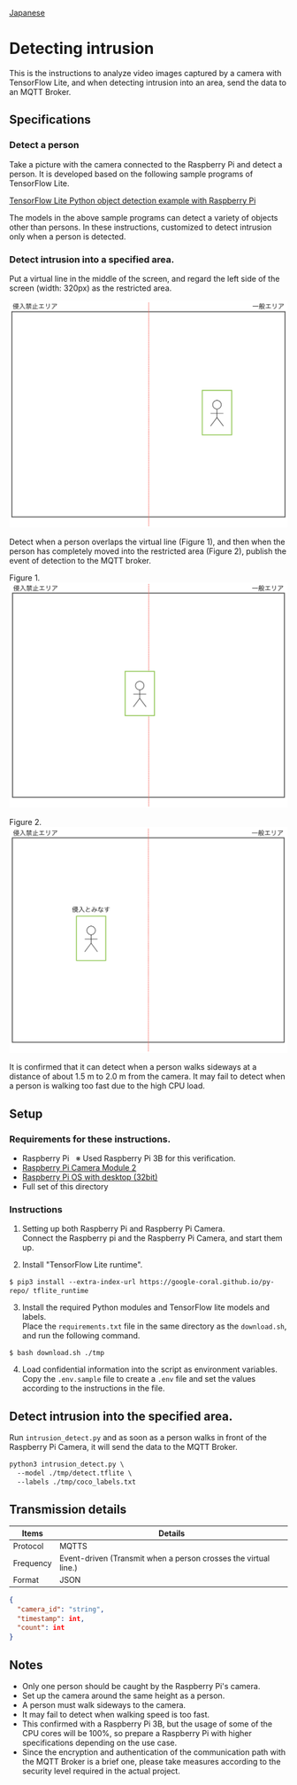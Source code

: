 [Japanese](./README.md)

# Detecting intrusion  

This is the instructions to analyze video images captured by a camera with TensorFlow Lite, and when detecting intrusion into an area, send the data to an MQTT Broker.  

## Specifications

### Detect a person

Take a picture with the camera connected to the Raspberry Pi and detect a person. It is developed based on the following sample programs of TensorFlow Lite.

[TensorFlow Lite Python object detection example with Raspberry Pi](https://github.com/tensorflow/examples/tree/master/lite/examples/object_detection/raspberry_pi)

The models in the above sample programs can detect a variety of objects other than persons. In these instructions, customized to detect intrusion only when a person is detected.

### Detect intrusion into a specified area.  

Put a virtual line in the middle of the screen, and regard the left side of the screen (width: 320px) as the restricted area.  

![](./img/flame0.png)

Detect when a person overlaps the virtual line (Figure 1), and then when the person has completely moved into the restricted area (Figure 2), publish the event of detection to the MQTT broker.

Figure 1.  
![](./img/flame1.png)

Figure 2.  
![](./img/flame2.png)

It is confirmed that it can detect when a person walks sideways at a distance of about 1.5 m to 2.0 m from the camera. It may fail to detect when a person is walking too fast due to the high CPU load.

## Setup

### Requirements for these instructions.

- Raspberry Pi  &nbsp; ※ Used Raspberry Pi 3B for this verification.  
- [Raspberry Pi Camera Module 2](https://www.raspberrypi.com/products/camera-module-v2/)
- [Raspberry Pi OS with desktop (32bit)](https://www.raspberrypi.org/software/operating-systems/#raspberry-pi-os-32-bit)
- Full set of this directory

### Instructions

1. Setting up both Raspberry Pi and Raspberry Pi Camera.   
   Connect the Raspberry pi and the Raspberry Pi Camera, and start them up.  

2. Install "TensorFlow Lite runtime".  
```
$ pip3 install --extra-index-url https://google-coral.github.io/py-repo/ tflite_runtime
```

3. Install the required Python modules and TensorFlow lite models and labels.    
   Place the `requirements.txt` file in the same directory as the `download.sh`, and run the following command.  

```
$ bash download.sh ./tmp
```

4. Load confidential information into the script as environment variables.    
   Copy the `.env.sample` file to create a `.env` file and set the values according to the instructions in the file.  

## Detect intrusion into the specified area.  

Run `intrusion_detect.py` and as soon as a person walks in front of the Raspberry Pi Camera, it will send the data to the MQTT Broker.  

```
python3 intrusion_detect.py \
  --model ./tmp/detect.tflite \
  --labels ./tmp/coco_labels.txt
```

## Transmission details

| Items         | Details                                                 |
| ------------ | ---------------------------------------------------- |
| Protocol   | MQTTS                                                |
| Frequency    | Event-driven (Transmit when a person crosses the virtual line.)|
| Format | JSON                                                 |

```JSON
{
  "camera_id": "string",
  "timestamp": int,
  "count": int
}
```

## Notes  

- Only one person should be caught by the Raspberry Pi's camera.  
- Set up the camera around the same height as a person.  
- A person must walk sideways to the camera.  
- It may fail to detect when walking speed is too fast.  
- This confirmed with a Raspberry Pi 3B, but the usage of some of the CPU cores will be 100%, so prepare a Raspberry Pi with higher specifications depending on the use case.  
- Since the encryption and authentication of the communication path with the MQTT Broker is a brief one, please take measures according to the security level required in the actual project.  

